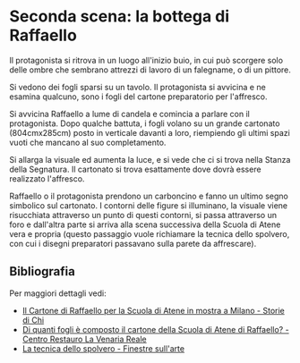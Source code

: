 # Seconda scena: la bottega di Raffaello

Il protagonista si ritrova in un luogo all'inizio buio, in cui può scorgere solo delle ombre che sembrano attrezzi di lavoro di un falegname, o di un pittore.

Si vedono dei fogli sparsi su un tavolo. Il protagonista si avvicina e ne esamina qualcuno, sono i fogli del cartone preparatorio per l'affresco.

Si avvicina Raffaello a lume di candela e comincia a parlare con il protagonista. Dopo qualche battuta, i fogli volano su un grande cartonato (804cmx285cm) posto in verticale davanti a loro, riempiendo gli ultimi spazi vuoti che mancano al suo completamento.

Si allarga la visuale ed aumenta la luce, e si vede che ci si trova nella Stanza della Segnatura. Il cartonato si trova esattamente dove dovrà essere realizzato l'affresco.

Raffaello o il protagonista prendono un carboncino e fanno un ultimo segno simbolico sul cartonato. I contorni delle figure si illuminano, la visuale viene risucchiata attraverso un punto di questi contorni, si passa attraverso un foro e dall'altra parte si arriva alla scena successiva della Scuola di Atene vera e propria (questo passaggio vuole richiamare la tecnica dello spolvero, con cui i disegni preparatori passavano sulla parete da affrescare).

## Bibliografia

Per maggiori dettagli vedi:

- [Il Cartone di Raffaello per la Scuola di Atene in mostra a Milano - Storie di Chi](http://storiedichi.com/cartone-raffaello-pinacoteca-milano/)
- [Di quanti fogli è composto il cartone della Scuola di Atene di Raffaello? - Centro Restauro La Venaria Reale](https://youtu.be/eDC_w9oK9R8)
- [La tecnica dello spolvero - Finestre sull'arte](https://www.finestresullarte.info/opere-e-artisti/la-tecnica-dello-spolvero#:~:text=Il%20cartone%20pi%C3%B9%20famoso%20della%20storia)
